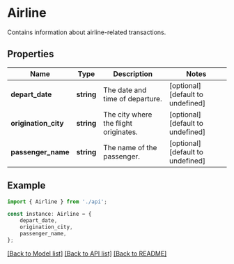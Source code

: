 # Airline

Contains information about airline-related transactions.

## Properties

Name | Type | Description | Notes
------------ | ------------- | ------------- | -------------
**depart_date** | **string** | The date and time of departure. | [optional] [default to undefined]
**origination_city** | **string** | The city where the flight originates. | [optional] [default to undefined]
**passenger_name** | **string** | The name of the passenger. | [optional] [default to undefined]

## Example

```typescript
import { Airline } from './api';

const instance: Airline = {
    depart_date,
    origination_city,
    passenger_name,
};
```

[[Back to Model list]](../README.md#documentation-for-models) [[Back to API list]](../README.md#documentation-for-api-endpoints) [[Back to README]](../README.md)
